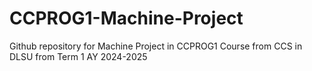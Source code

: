 # CCPROG1-Machine-Project
Github repository for Machine Project in CCPROG1 Course from CCS in DLSU from Term 1 AY 2024-2025
